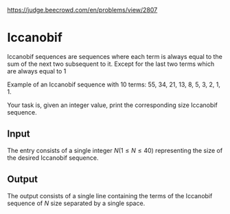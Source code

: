 https://judge.beecrowd.com/en/problems/view/2807

# Iccanobif

Iccanobif sequences are sequences where each term is always equal to the sum of
the next two subsequent to it. Except for the last two terms which are always
equal to 1

Example of an Iccanobif sequence with 10 terms: 55, 34, 21, 13, 8, 5, 3, 2, 1,
1.

Your task is, given an integer value, print the corresponding size Iccanobif
sequence.

## Input

The entry consists of a single integer $N (1 \leq N \leq 40)$ representing the
size of the desired Iccanobif sequence.

## Output

The output consists of a single line containing the terms of the Iccanobif
sequence of $N$ size separated by a single space.


